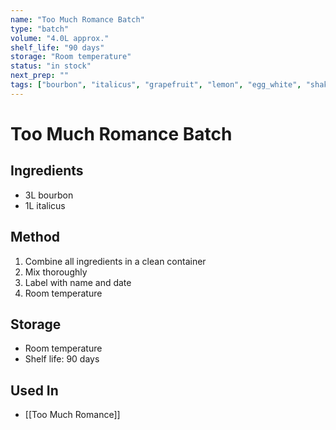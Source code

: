 ```yaml
---
name: "Too Much Romance Batch"
type: "batch"
volume: "4.0L approx."
shelf_life: "90 days"
storage: "Room temperature"
status: "in stock"
next_prep: ""
tags: ["bourbon", "italicus", "grapefruit", "lemon", "egg_white", "shaken", "batch"]
---
```


# Too Much Romance Batch

## Ingredients
- 3L bourbon
- 1L italicus

## Method
1. Combine all ingredients in a clean container
2. Mix thoroughly
3. Label with name and date
4. Room temperature

## Storage
- Room temperature
- Shelf life: 90 days

## Used In
- [[Too Much Romance]]
